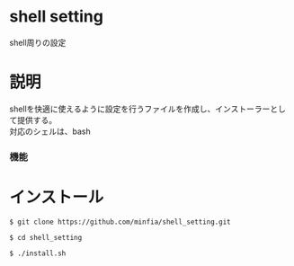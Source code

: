 # shell setting
shell周りの設定

# 説明
shellを快適に使えるように設定を行うファイルを作成し、インストーラーとして提供する。  
対応のシェルは、bash

### 機能

# インストール
`$ git clone https://github.com/minfia/shell_setting.git`

`$ cd shell_setting`

`$ ./install.sh`

